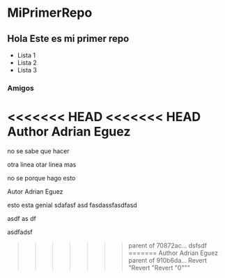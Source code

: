 # MiPrimerRepo

## Hola Este es mi primer repo

- Lista 1
- Lista 2
- Lista 3

### Amigos

<<<<<<< HEAD
<<<<<<< HEAD
Author Adrian Eguez
=======
no se sabe que hacer

otra linea
otar linea mas

no se porque hago esto

Autor Adrian Eguez

esto esta genial
sdafasf
asd
fasdassfasdfasd

asdf
as
df

asdfadsf

>>>>>>> parent of 70872ac... dsfsdf
=======
Author Adrian Eguez
>>>>>>> parent of 910b6da... Revert "Revert "Revert "0"""
